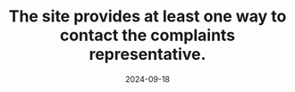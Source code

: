 ---
N: '107'
Rubrique: Identification et contact
title: The site provides at least one way to contact the complaints representative.
abstract: 
categories: ["Identification and contact"]
agrege: O4107-E019
opquast: '4 107'
indiceebook: '19'
description: "Rule n° 019"
before: "018"
weight: "019"
after: "020"
actif: '1'
layout: rules
date: 2024-09-18
tags: ["", ""]
objectif: ["", ""]
Meo: [""]
Controle: [""
]
epubcheck: 
ace: 
humancheck: true
Source: ["Opquast"]
Referentiel: [""]
steps: ["", ""]
---